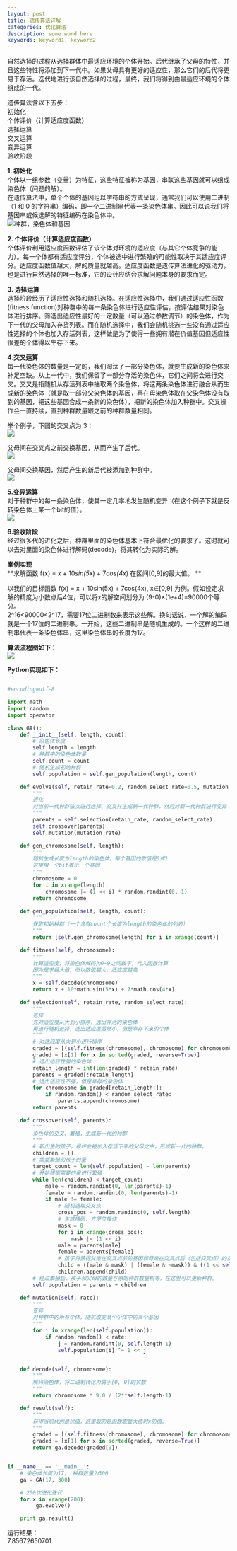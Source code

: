 ```yaml
---
layout: post
title: 遗传算法详解
categories: 优化算法
description: some word here
keywords: keyword1, keyword2
---
```


自然选择的过程从选择群体中最适应环境的个体开始。后代继承了父母的特性，并且这些特性将添加到下一代中。如果父母具有更好的适应性，那么它们的后代将更易于存活。迭代地进行该自然选择的过程，最终，我们将得到由最适应环境的个体组成的一代。  
  
遗传算法含以下五步：  
初始化  
个体评价（计算适应度函数）  
选择运算  
交叉运算  
变异运算  
验收阶段  

  
**1. 初始化**  
个体以一组参数（变量）为特征，这些特征被称为基因，串联这些基因就可以组成染色体（问题的解）。  
在遗传算法中，单个个体的基因组以字符串的方式呈现，通常我们可以使用二进制（1 和 0 的字符串）编码，即一个二进制串代表一条染色体串。因此可以说我们将基因串或候选解的特征编码在染色体中。  
![种群，染色体和基因](/images/posts/GA/1.jpg "种群，染色体和基因")  
  
**2. 个体评价（计算适应度函数）**  
个体评价利用适应度函数评估了该个体对环境的适应度（与其它个体竞争的能力）。每一个体都有适应度评分，个体被选中进行繁殖的可能性取决于其适应度评分。适应度函数值越大，解的质量就越高。适应度函数是遗传算法进化的驱动力，也是进行自然选择的唯一标准，它的设计应结合求解问题本身的要求而定。  
  
**3. 选择运算**  
选择阶段经历了适应性选择和随机选择。在适应性选择中，我们通过适应性函数(fitness function)对种群中的每一条染色体进行适应性评估，按评估结果对染色体进行排序。筛选出适应性最好的一定数量（可以通过参数调节）的染色体，作为下一代的父母加入存货列表。而在随机选择中，我们会随机挑选一些没有通过适应性选择的个体也加入存活列表，这样做是为了使得一些拥有潜在价值基因但适应性很差的个体得以生存下来。  
  
**4.交叉运算**  
每一代染色体的数量是一定的，我们淘汰了一部分染色体，就要生成新的染色体来补足空缺。从上一代中，我们保留了一部分存活的染色体，它们之间将会进行交叉。交叉是指随机从存活列表中抽取两个染色体，将这两条染色体进行融合从而生成新的染色体（就是取一部分父染色体的基因，再在母染色体取在父染色体没有取到的基因，把这些基因合成一条新的染色体），把新的染色体加入种群中。交叉操作会一直持续，直到种群数量跟之前的种群数量相同。  
  
举个例子，下图的交叉点为 3：  
![](/images/posts/GA/2.png)  
  
父母间在交叉点之前交换基因，从而产生了后代。  
![](/images/posts/GA/3.png)  
  
父母间交换基因，然后产生的新后代被添加到种群中。  
![](/images/posts/GA/4.png)  
  
**5.变异运算**  
对于种群中的每一条染色体，使其一定几率地发生随机变异（在这个例子下就是反转染色体上某一个bit的值）。  
![](/images/posts/GA/5.png)  
  
**6.验收阶段**  
经过很多代的进化之后，种群里面的染色体基本上符合最优化的要求了。这时就可以去对里面的染色体进行解码(decode)，将其转化为实际的解。  
  
**案例实现**  
**求解函数 f(x) = x + 10*sin(5*x) + 7*cos(4*x) 在区间[0,9]的最大值。  **  

以我们的目标函数 f(x) = x + 10sin(5x) + 7cos(4x), x∈[0,9] 为例。假如设定求解的精度为小数点后4位，可以将x的解空间划分为 (9-0)×(1e+4)=90000个等分。  
2^16<90000<2^17，需要17位二进制数来表示这些解。换句话说，一个解的编码就是一个17位的二进制串。一开始，这些二进制串是随机生成的。一个这样的二进制串代表一条染色体串，这里染色体串的长度为17。  
  

**算法流程图如下：**  
![](/images/posts/GA/5.jpg)  
  
**Python实现如下：**  
```python

#encoding=utf-8

import math
import random
import operator

class GA():
    def __init__(self, length, count):
        # 染色体长度
        self.length = length
        # 种群中的染色体数量
        self.count = count
        # 随机生成初始种群
        self.population = self.gen_population(length, count)

    def evolve(self, retain_rate=0.2, random_select_rate=0.5, mutation_rate=0.01):
        """
        进化
        对当前一代种群依次进行选择、交叉并生成新一代种群，然后对新一代种群进行变异
        """
        parents = self.selection(retain_rate, random_select_rate)
        self.crossover(parents)
        self.mutation(mutation_rate)

    def gen_chromosome(self, length):
        """
        随机生成长度为length的染色体，每个基因的取值是0或1
        这里用一个bit表示一个基因
        """
        chromosome = 0
        for i in xrange(length):
            chromosome |= (1 << i) * random.randint(0, 1)
        return chromosome

    def gen_population(self, length, count):
        """
        获取初始种群（一个含有count个长度为length的染色体的列表）
        """
        return [self.gen_chromosome(length) for i in xrange(count)]

    def fitness(self, chromosome):
        """
        计算适应度，将染色体解码为0~9之间数字，代入函数计算
        因为是求最大值，所以数值越大，适应度越高
        """
        x = self.decode(chromosome)
        return x + 10*math.sin(5*x) + 7*math.cos(4*x)

    def selection(self, retain_rate, random_select_rate):
        """
        选择
        先对适应度从大到小排序，选出存活的染色体
        再进行随机选择，选出适应度虽然小，但是幸存下来的个体
        """
        # 对适应度从大到小进行排序
        graded = [(self.fitness(chromosome), chromosome) for chromosome in self.population]
        graded = [x[1] for x in sorted(graded, reverse=True)]
        # 选出适应性强的染色体
        retain_length = int(len(graded) * retain_rate)
        parents = graded[:retain_length]
        # 选出适应性不强，但是幸存的染色体
        for chromosome in graded[retain_length:]:
            if random.random() < random_select_rate:
                parents.append(chromosome)
        return parents

    def crossover(self, parents):
        """
        染色体的交叉、繁殖，生成新一代的种群
        """
        # 新出生的孩子，最终会被加入存活下来的父母之中，形成新一代的种群。
        children = []
        # 需要繁殖的孩子的量
        target_count = len(self.population) - len(parents)
        # 开始根据需要的量进行繁殖
        while len(children) < target_count:
            male = random.randint(0, len(parents)-1)
            female = random.randint(0, len(parents)-1)
            if male != female:
                # 随机选取交叉点
                cross_pos = random.randint(0, self.length)
                # 生成掩码，方便位操作
                mask = 0
                for i in xrange(cross_pos):
                    mask |= (1 << i) 
                male = parents[male]
                female = parents[female]
                # 孩子将获得父亲在交叉点前的基因和母亲在交叉点后（包括交叉点）的基因
                child = ((male & mask) | (female & ~mask)) & ((1 << self.length) - 1)
                children.append(child)
        # 经过繁殖后，孩子和父母的数量与原始种群数量相等，在这里可以更新种群。
        self.population = parents + children

    def mutation(self, rate):
        """
        变异
        对种群中的所有个体，随机改变某个个体中的某个基因
        """
        for i in xrange(len(self.population)):
            if random.random() < rate:
                j = random.randint(0, self.length-1)
                self.population[i] ^= 1 << j


    def decode(self, chromosome):
        """
        解码染色体，将二进制转化为属于[0, 9]的实数
        """
        return chromosome * 9.0 / (2**self.length-1)

    def result(self):
        """
        获得当前代的最优值，这里取的是函数取最大值时x的值。
        """
        graded = [(self.fitness(chromosome), chromosome) for chromosome in self.population]
        graded = [x[1] for x in sorted(graded, reverse=True)]
        return ga.decode(graded[0])     


if __name__ == '__main__':
    # 染色体长度为17， 种群数量为300
    ga = GA(17, 300)

    # 200次进化迭代
    for x in xrange(200):
         ga.evolve()

    print ga.result()
```  
  
运行结果：  
7.85672650701








